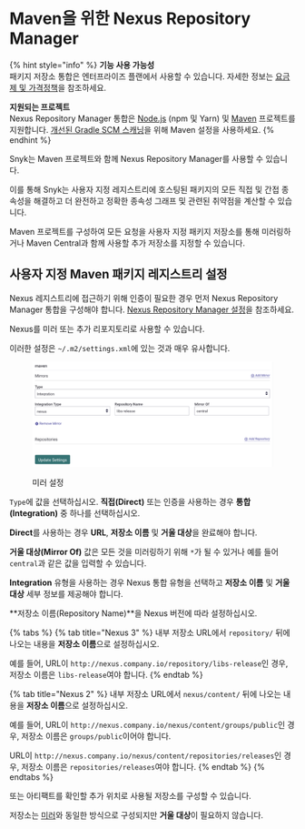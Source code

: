 # Maven을 위한 Nexus Repository Manager

{% hint style="info" %}
**기능 사용 가능성**\
패키지 저장소 통합은 엔터프라이즈 플랜에서 사용할 수 있습니다. 자세한 정보는 [요금제 및 가격정책](https://snyk.io/plans/)을 참조하세요.

**지원되는 프로젝트**\
Nexus Repository Manager 통합은 [Node.js](../../../../supported-languages-package-managers-and-frameworks/javascript/#supported-frameworks-and-package-managers) (npm 및 Yarn) 및 [Maven](../../../../supported-languages-package-managers-and-frameworks/java-and-kotlin/#supported-frameworks-and-package-managers) 프로젝트를 지원합니다. [개선된 Gradle SCM 스캐닝](../../../../supported-languages-package-managers-and-frameworks/java-and-kotlin/git-repositories-with-maven-and-gradle.md#improved-gradle-scm-scanning-early-access)을 위해 Maven 설정을 사용하세요.
{% endhint %}

Snyk는 Maven 프로젝트와 함께 Nexus Repository Manager를 사용할 수 있습니다.

이를 통해 Snyk는 사용자 지정 레지스트리에 호스팅된 패키지의 모든 직접 및 간접 종속성을 해결하고 더 완전하고 정확한 종속성 그래프 및 관련된 취약점을 계산할 수 있습니다.

Maven 프로젝트를 구성하여 모든 요청을 사용자 지정 패키지 저장소를 통해 미러링하거나 Maven Central과 함께 사용할 추가 저장소를 지정할 수 있습니다.

## **사용자 지정 Maven 패키지 레지스트리 설정**

Nexus 레지스트리에 접근하기 위해 인증이 필요한 경우 먼저 Nexus Repository Manager 통합을 구성해야 합니다. [Nexus Repository Manager 설정](./)을 참조하세요.

Nexus를 미러 또는 추가 리포지토리로 사용할 수 있습니다.

이러한 설정은 `~/.m2/settings.xml`에 있는 것과 매우 유사합니다.

<figure><img src="../../../../.gitbook/assets/Screenshot 2022-07-15 at 15.10.52.png" alt="미러 설정"><figcaption><p>미러 설정</p></figcaption></figure>

`Type`에 값을 선택하십시오. **직접(Direct)** 또는 인증을 사용하는 경우 **통합(Integration)** 중 하나를 선택하십시오.

**Direct**를 사용하는 경우 **URL**, **저장소 이름** 및 **거울 대상**을 완료해야 합니다.

**거울 대상(Mirror Of)** 값은 모든 것을 미러링하기 위해 `*`가 될 수 있거나 예를 들어 `central`과 같은 값을 입력할 수 있습니다.

**Integration** 유형을 사용하는 경우 Nexus 통합 유형을 선택하고 **저장소 이름** 및 **거울 대상** 세부 정보를 제공해야 합니다.

**저장소 이름(Repository Name)**을 Nexus 버전에 따라 설정하십시오.

{% tabs %}
{% tab title="Nexus 3" %}
내부 저장소 URL에서 `repository/` 뒤에 나오는 내용을 **저장소 이름**으로 설정하십시오.

예를 들어, URL이 `http://nexus.company.io/repository/libs-release`인 경우, 저장소 이름은 `libs-release`여야 합니다.
{% endtab %}

{% tab title="Nexus 2" %}
내부 저장소 URL에서 `nexus/content/` 뒤에 나오는 내용을 **저장소 이름**으로 설정하십시오.

예를 들어, URL이 `http://nexus.company.io/nexus/content/groups/public`인 경우, 저장소 이름은 `groups/public`이어야 합니다.

URL이 `http://nexus.company.io/nexus/content/repositories/releases`인 경우, 저장소 이름은 `repositories/releases`여야 합니다.
{% endtab %}
{% endtabs %}

또는 아티팩트를 확인할 추가 위치로 사용될 저장소를 구성할 수 있습니다.

저장소는 [미러](nexus-repository-manager-for-maven.md#mirrors)와 동일한 방식으로 구성되지만 **거울 대상**이 필요하지 않습니다.